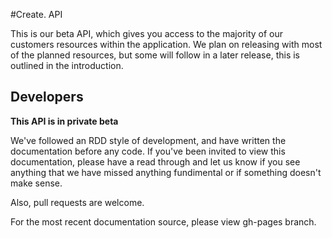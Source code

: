 #Create. API

This is our beta API, which gives you access to the majority of our customers resources within the application. We plan on releasing with most of the planned resources, but some will follow in a later release, this is outlined in the introduction.

## Developers

**This API is in private beta**

We've followed an RDD style of development, and have written the documentation before any code. If you've been invited to view this documentation, please have a read through and let us know if you see anything that we have missed anything fundimental or if something doesn't make sense.

Also, pull requests are welcome.

For the most recent documentation source, please view gh-pages branch.
